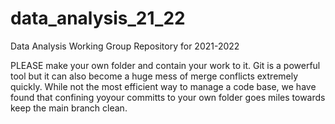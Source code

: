 # data_analysis_21_22
Data Analysis Working Group Repository for 2021-2022

PLEASE make your own folder and contain your work to it. Git is a powerful tool but it can also become a huge mess of merge conflicts extremely quickly. While not the most efficient way to manage a code base, we have found that confining yoyour committs to your own folder goes miles towards keep the main branch clean.
